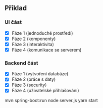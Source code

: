 ## Příklad

### UI část
- [x] Fáze 1 (jednoduché prostředí)
- [x] Fáze 2 (komponenty)
- [x] Fáze 3 (interaktivita)
- [x] Fáze 4 (komunikace se serverem)

### Backend část
- [x] Fáze 1 (vytvoření databáze)
- [x] Fáze 2 (práce s daty)
- [x] Fáze 3 (security)
- [x] Fáze 4 (uživatelské přihlašování)

mvn spring-boot:run
node server.js
yarn start